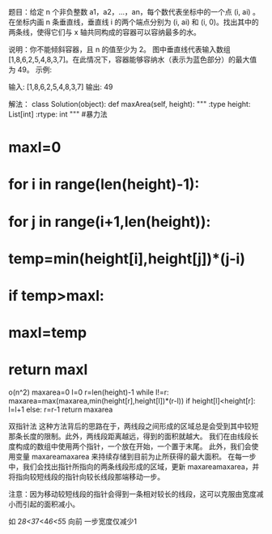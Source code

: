 题目：给定 n 个非负整数 a1，a2，...，an，每个数代表坐标中的一个点 (i, ai) 。在坐标内画 n 条垂直线，垂直线 i 的两个端点分别为 (i, ai) 和 (i, 0)。找出其中的两条线，使得它们与 x 轴共同构成的容器可以容纳最多的水。

说明：你不能倾斜容器，且 n 的值至少为 2。
图中垂直线代表输入数组 [1,8,6,2,5,4,8,3,7]。在此情况下，容器能够容纳水（表示为蓝色部分）的最大值为 49。
示例:

输入: [1,8,6,2,5,4,8,3,7]
输出: 49

解法：
class Solution(object):
    def maxArea(self, height):
        """
        :type height: List[int]
        :rtype: int
        """
#暴力法    
#         maxl=0
#         for i in range(len(height)-1):
#             for j in range(i+1,len(height)):
#                 temp=min(height[i],height[j])*(j-i)
                
#                 if temp>maxl:
#                     maxl=temp
#         return maxl
o(n^2)
        maxarea=0
        l=0
        r=len(height)-1
        while l!=r:
            maxarea=max(maxarea,min(height[r],height[l])*(r-l))
            if height[l]<height[r]:
                l=l+1
            else:
                r=r-1
    return maxarea

双指针法
这种方法背后的思路在于，两线段之间形成的区域总是会受到其中较短那条长度的限制。此外，两线段距离越远，得到的面积就越大。
我们在由线段长度构成的数组中使用两个指针，一个放在开始，一个置于末尾。 此外，我们会使用变量 maxareamaxarea 来持续存储到目前为止所获得的最大面积。 在每一步中，我们会找出指针所指向的两条线段形成的区域，更新 maxareamaxarea，并将指向较短线段的指针向较长线段那端移动一步。

注意：因为移动较短线段的指针会得到一条相对较长的线段，这可以克服由宽度减小而引起的面积减小。

如 
2*8<3*7<4*6<5*5
向前 一步宽度仅减少1 
